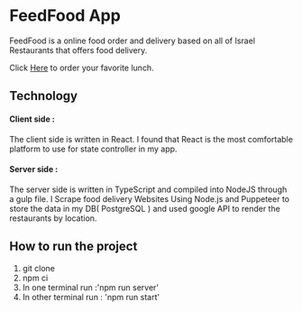 # FeedFood App
FeedFood is a online food order and delivery based on all of Israel Restaurants that offers food delivery.

Click [Here](https://feed-food.herokuapp.com/) to order your favorite lunch.

## Technology
#### Client side :
The client side is written in React. I found that React is the most comfortable platform to use for state controller in my app.
 #### Server side :
The server side is written in TypeScript and compiled into NodeJS through a gulp file. 
I  Scrape food delivery Websites Using Node.js and Puppeteer 
to store the data in my DB( PostgreSQL ) and used google API to render the restaurants by location.
 ## How to run the project 
 1. git clone
 2. npm ci
 3. In one terminal run :'npm run server'
 4. In other terminal run : 'npm run start'

